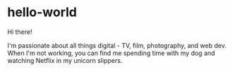 # hello-world
Hi there!

I'm passionate about all things digital - TV, film, photography, and web dev. 
When I'm not working, you can find me spending time with my dog and watching Netflix in my unicorn slippers.
